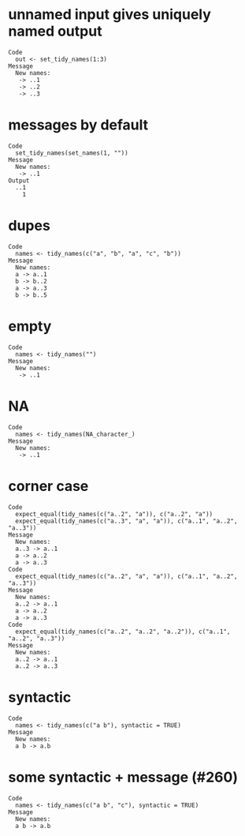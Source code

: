 # unnamed input gives uniquely named output

    Code
      out <- set_tidy_names(1:3)
    Message
      New names:
       -> ..1
       -> ..2
       -> ..3

# messages by default

    Code
      set_tidy_names(set_names(1, ""))
    Message
      New names:
       -> ..1
    Output
      ..1 
        1 

# dupes

    Code
      names <- tidy_names(c("a", "b", "a", "c", "b"))
    Message
      New names:
      a -> a..1
      b -> b..2
      a -> a..3
      b -> b..5

# empty

    Code
      names <- tidy_names("")
    Message
      New names:
       -> ..1

# NA

    Code
      names <- tidy_names(NA_character_)
    Message
      New names:
       -> ..1

# corner case

    Code
      expect_equal(tidy_names(c("a..2", "a")), c("a..2", "a"))
      expect_equal(tidy_names(c("a..3", "a", "a")), c("a..1", "a..2", "a..3"))
    Message
      New names:
      a..3 -> a..1
      a -> a..2
      a -> a..3
    Code
      expect_equal(tidy_names(c("a..2", "a", "a")), c("a..1", "a..2", "a..3"))
    Message
      New names:
      a..2 -> a..1
      a -> a..2
      a -> a..3
    Code
      expect_equal(tidy_names(c("a..2", "a..2", "a..2")), c("a..1", "a..2", "a..3"))
    Message
      New names:
      a..2 -> a..1
      a..2 -> a..3

# syntactic

    Code
      names <- tidy_names(c("a b"), syntactic = TRUE)
    Message
      New names:
      a b -> a.b

# some syntactic + message (#260)

    Code
      names <- tidy_names(c("a b", "c"), syntactic = TRUE)
    Message
      New names:
      a b -> a.b


